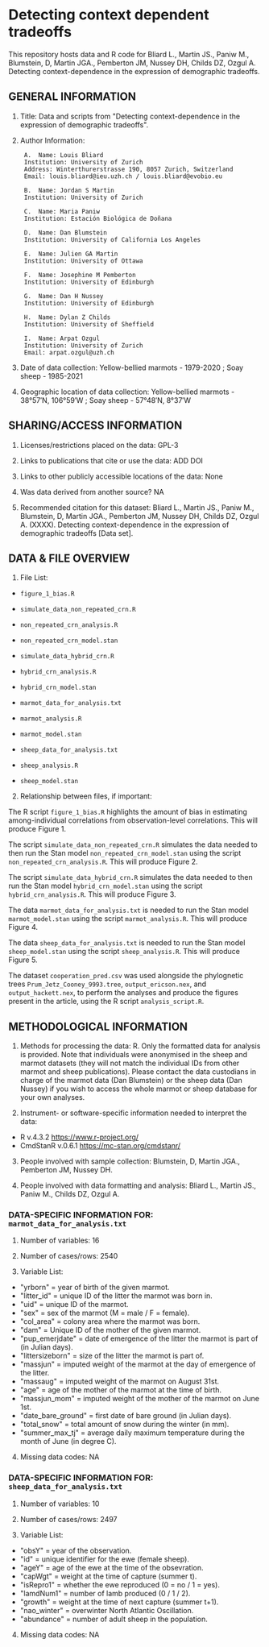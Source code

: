 # Detecting context dependent tradeoffs

This repository hosts data and R code for Bliard L., Martin JS., Paniw M., Blumstein, D, Martin JGA., Pemberton JM, Nussey DH, Childs DZ, Ozgul A. Detecting context-dependence in the expression of demographic tradeoffs.


## GENERAL INFORMATION

1. Title: Data and scripts from "Detecting context-dependence in the expression of demographic tradeoffs".

2. Author Information:
	
        A.  Name: Louis Bliard
		Institution: University of Zurich
		Address: Winterthurerstrasse 190, 8057 Zurich, Switzerland
		Email: louis.bliard@ieu.uzh.ch / louis.bliard@evobio.eu
	
        B.  Name: Jordan S Martin
		Institution: University of Zurich
	
        C.  Name: Maria Paniw
		Institution: Estación Biológica de Doñana
		
        D.  Name: Dan Blumstein
		Institution: University of California Los Angeles
		
        E.  Name: Julien GA Martin
		Institution: University of Ottawa
		
        F.  Name: Josephine M Pemberton
		Institution: University of Edinburgh
    
        G.  Name: Dan H Nussey
		Institution: University of Edinburgh
		
        H.  Name: Dylan Z Childs
		Institution: University of Sheffield
		
        I.  Name: Arpat Ozgul
		Institution: University of Zurich
		Email: arpat.ozgul@uzh.ch
		
		
3. Date of data collection: Yellow-bellied marmots - 1979-2020 ; Soay sheep - 1985-2021

4. Geographic location of data collection: Yellow-bellied marmots - 38°57′N, 106°59′W ; Soay sheep - 57°48′N, 8°37′W


## SHARING/ACCESS INFORMATION

1. Licenses/restrictions placed on the data: GPL-3

2. Links to publications that cite or use the data: ADD DOI 

3. Links to other publicly accessible locations of the data: None

4. Was data derived from another source? NA

5. Recommended citation for this dataset: Bliard L., Martin JS., Paniw M., Blumstein, D, Martin JGA., Pemberton JM, Nussey DH, Childs DZ, Ozgul A. (XXXX). Detecting context-dependence in the expression of demographic tradeoffs [Data set].



## DATA & FILE OVERVIEW

1. File List: 
- `figure_1_bias.R`

- `simulate_data_non_repeated_crn.R`
- `non_repeated_crn_analysis.R`
- `non_repeated_crn_model.stan`

- `simulate_data_hybrid_crn.R`
- `hybrid_crn_analysis.R`
- `hybrid_crn_model.stan`

- `marmot_data_for_analysis.txt`
- `marmot_analysis.R`
- `marmot_model.stan`

- `sheep_data_for_analysis.txt`
- `sheep_analysis.R`
- `sheep_model.stan`

2. Relationship between files, if important: 

The R script `figure_1_bias.R` highlights the amount of bias in estimating among-individual correlations from observation-level correlations. This will produce Figure 1.

The script `simulate_data_non_repeated_crn.R` simulates the data needed to then run the Stan model `non_repeated_crn_model.stan` using the script `non_repeated_crn_analysis.R`. This will produce Figure 2.

The script `simulate_data_hybrid_crn.R` simulates the data needed to then run the Stan model `hybrid_crn_model.stan` using the script `hybrid_crn_analysis.R`. This will produce Figure 3.

The data `marmot_data_for_analysis.txt` is needed to run the Stan model `marmot_model.stan` using the script `marmot_analysis.R`. This will produce Figure 4.

The data `sheep_data_for_analysis.txt` is needed to run the Stan model `sheep_model.stan` using the script `sheep_analysis.R`. This will produce Figure 5.

The dataset `cooperation_pred.csv` was used alongside the phylognetic trees `Prum_Jetz_Cooney_9993.tree`, `output_ericson.nex`, and `output_hackett.nex`, to perform the analyses and produce the figures present in the article, using the R script `analysis_script.R`.

## METHODOLOGICAL INFORMATION
 
1. Methods for processing the data: R. Only the formatted data for analysis is provided. Note that individuals were anonymised in the sheep and marmot datasets (they will not match the individual IDs from other marmot and sheep publications). Please contact the data custodians in charge of the marmot data (Dan Blumstein) or the sheep data (Dan Nussey) if you wish to access the whole marmot or sheep database for your own analyses.

2. Instrument- or software-specific information needed to interpret the data: 
- R v.4.3.2 https://www.r-project.org/
- CmdStanR v.0.6.1 https://mc-stan.org/cmdstanr/

3. People involved with sample collection: Blumstein, D, Martin JGA., Pemberton JM, Nussey DH.

4. People involved with data formatting and analysis: Bliard L., Martin JS., Paniw M., Childs DZ, Ozgul A.


### DATA-SPECIFIC INFORMATION FOR: `marmot_data_for_analysis.txt`

1. Number of variables: 16

2. Number of cases/rows: 2540

3. Variable List: 
- "yrborn" = year of birth of the given marmot.
- "litter_id" = unique ID of the litter the marmot was born in.
- "uid" = unique ID of the marmot.
- "sex" = sex of the marmot (M = male / F = female).
- "col_area" = colony area where the marmot was born.
- "dam" = Unique ID of the mother of the given marmot.
- "pup_emerjdate" = date of emergence of the litter the marmot is part of (in Julian days).
- "littersizeborn" = size of the litter the marmot is part of.
- "massjun" = imputed weight of the marmot at the day of emergence of the litter.
- "massaug" = imputed weight of the marmot on August 31st.
- "age" = age of the mother of the marmot at the time of birth.
- "massjun_mom" = imputed weight of the mother of the marmot on June 1st.
- "date_bare_ground" = first date of bare ground (in Julian days).
- "total_snow" = total amount of snow during the winter (in mm).
- "summer_max_tj" = average daily maximum temperature during the month of June (in degree C).

4. Missing data codes: NA

### DATA-SPECIFIC INFORMATION FOR: `sheep_data_for_analysis.txt`

1. Number of variables: 10

2. Number of cases/rows: 2497

3. Variable List: 
- "obsY" = year of the observation.
- "id" = unique identifier for the ewe (female sheep).
- "ageY" = age of the ewe at the time of the obsevration.
- "capWgt" = weight at the time of capture (summer t).
- "isRepro1" = whether the ewe reproduced (0 = no / 1 = yes).
- "lamdNum1" = number of lamb produced (0 / 1 / 2).
- "growth" = weight at the time of next capture (summer t+1).
- "nao_winter" = overwinter North Atlantic Oscillation.
- "abundance" = number of adult sheep in the population.

4. Missing data codes: NA
